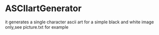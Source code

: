 # ASCIIartGenerator
it generates a single character ascii art for a simple black and white image only,see picture.txt for example                    
